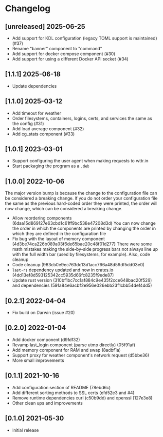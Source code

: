 # Changelog

## [unreleased] 2025-06-25

- Add support for KDL configuration (legacy TOML support is maintained) (#37)
- Rename "banner" component to "command"
- Add support for docker compose component (#30)
- Add support for using a different Docker API socket (#34)

## [1.1.1] 2025-06-18

- Update dependencies

## [1.1.0] 2025-03-12

- Add timeout for weather
- Order filesystems, containers, logins, certs, and services the same as the config (#31)
- Add load average component (#32)
- Add cg_stats component (#33)

## [1.0.1] 2023-03-01

- Support configuring the user agent when making requests to wttr.in
- Start packaging the program as a `.deb`

## [1.0.0] 2022-10-06

The major version bump is because the change to the configuration file can be
considered a breaking change. If you do not order your configuration file the
same as the previous hard-coded order they were printed, the order will now
change, which can be considered a breaking change.

- Allow reordering components (6daa15d869127e63cbd1c61ff9bc538e47208d3d)
  You can now change the order in which the components are printed by
  changing the order in which they are defined in the configuration file
- Fix bug with the layout of memory component (4d3be74ca226b089a03f6de65bae20c48f01d277)
  There were some math mistakes making the side-by-side progress bars
  not always line up with the full width bar (used by filesystems, for
  example). Also, code cleanup
- Code cleanup (983cb0e9ec763dc13d1acc766a48d59df5dd03e0)
- `last-rs` dependency updated and now in crates.io (4dd13ef8d593125342cc5935d66fc8235f9ede87)
- Update rust version (310bf1bc7cc1af884c9e435f2cce648bac20f526) and
  dependencies (591a84e6acbf2e956e026ebb23f1cbb54def4dd5)

## [0.2.1] 2022-04-04

- Fix build on Darwin (issue #20)

## [0.2.0] 2022-01-04

- Add docker component (d9fdf32)
- Revamp last_login component (parse utmp directly) (05f91af)
- Add memory component for RAM and swap (8adbf1a)
- Support proxy for weather component's network request (d5bbe36)
- More small improvements

## [0.1.1] 2021-10-16

- Add configuration section of README (78ebd6c)
- Add different sorting methods to SSL certs (efd52e3 and #4)
- Remove runtime dependencies curl (c50b9dd) and openssl (127e3e8)
- Other clean ups and improvements

## [0.1.0] 2021-05-30

- Initial release
